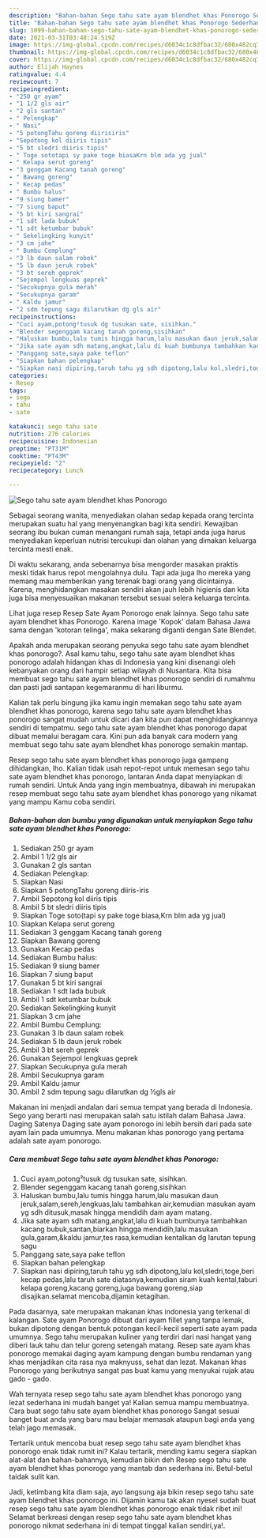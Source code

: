 ```yaml
---
description: "Bahan-bahan Sego tahu sate ayam blendhet khas Ponorogo Sederhana Untuk Jualan"
title: "Bahan-bahan Sego tahu sate ayam blendhet khas Ponorogo Sederhana Untuk Jualan"
slug: 1099-bahan-bahan-sego-tahu-sate-ayam-blendhet-khas-ponorogo-sederhana-untuk-jualan
date: 2021-03-31T03:48:24.519Z
image: https://img-global.cpcdn.com/recipes/d6034c1c8dfbac32/680x482cq70/sego-tahu-sate-ayam-blendhet-khas-ponorogo-foto-resep-utama.jpg
thumbnail: https://img-global.cpcdn.com/recipes/d6034c1c8dfbac32/680x482cq70/sego-tahu-sate-ayam-blendhet-khas-ponorogo-foto-resep-utama.jpg
cover: https://img-global.cpcdn.com/recipes/d6034c1c8dfbac32/680x482cq70/sego-tahu-sate-ayam-blendhet-khas-ponorogo-foto-resep-utama.jpg
author: Elijah Haynes
ratingvalue: 4.4
reviewcount: 7
recipeingredient:
- "250 gr ayam"
- "1 1/2 gls air"
- "2 gls santan"
- " Pelengkap"
- " Nasi"
- "5 potongTahu goreng diirisiris"
- "Sepotong kol diiris tipis"
- "5 bt sledri diiris tipis"
- " Toge sototapi sy pake toge biasaKrn blm ada yg jual"
- " Kelapa serut goreng"
- "3 genggam Kacang tanah goreng"
- " Bawang goreng"
- " Kecap pedas"
- " Bumbu halus"
- "9 siung bamer"
- "7 siung baput"
- "5 bt kiri sangrai"
- "1 sdt lada bubuk"
- "1 sdt ketumbar bubuk"
- " Sekelingking kunyit"
- "3 cm jahe"
- " Bumbu Cemplung"
- "3 lb daun salam robek"
- "5 lb daun jeruk robek"
- "3 bt sereh geprek"
- "Sejempol lengkuas geprek"
- "Secukupnya gula merah"
- "Secukupnya garam"
- " Kaldu jamur"
- "2 sdm tepung sagu dilarutkan dg gls air"
recipeinstructions:
- "Cuci ayam,potong²tusuk dg tusukan sate, sisihkan."
- "Blender segenggam kacang tanah goreng,sisihkan"
- "Haluskan bumbu,lalu tumis hingga harum,lalu masukan daun jeruk,salam,sereh,lengkuas,lalu tambahkan air,kemudian masukan ayam yg sdh ditusuk,masak hingga mendidih dam ayam matang."
- "Jika sate ayam sdh matang,angkat,lalu di kuah bumbunya tambahkan kacang bubuk,santan,biarkan hingga mendidih,lalu masukan gula,garam,&amp;kaldu jamur,tes rasa,kemudian kentalkan dg larutan tepung sagu"
- "Panggang sate,saya pake teflon"
- "Siapkan bahan pelengkap"
- "Siapkan nasi dipiring,taruh tahu yg sdh dipotong,lalu kol,sledri,toge,beri kecap pedas,lalu taruh sate diatasnya,kemudian siram kuah kental,taburi kelapa goreng,kacang goreng,juga bawang goreng,siap disajikan.selamat mencoba,dijamin ketagihan."
categories:
- Resep
tags:
- sego
- tahu
- sate

katakunci: sego tahu sate 
nutrition: 276 calories
recipecuisine: Indonesian
preptime: "PT31M"
cooktime: "PT43M"
recipeyield: "2"
recipecategory: Lunch

---
```



![Sego tahu sate ayam blendhet khas Ponorogo](https://img-global.cpcdn.com/recipes/d6034c1c8dfbac32/680x482cq70/sego-tahu-sate-ayam-blendhet-khas-ponorogo-foto-resep-utama.jpg)

Sebagai seorang wanita, menyediakan olahan sedap kepada orang tercinta merupakan suatu hal yang menyenangkan bagi kita sendiri. Kewajiban seorang ibu bukan cuman menangani rumah saja, tetapi anda juga harus menyediakan keperluan nutrisi tercukupi dan olahan yang dimakan keluarga tercinta mesti enak.

Di waktu  sekarang, anda sebenarnya bisa mengorder masakan praktis meski tidak harus repot mengolahnya dulu. Tapi ada juga lho mereka yang memang mau memberikan yang terenak bagi orang yang dicintainya. Karena, menghidangkan masakan sendiri akan jauh lebih higienis dan kita juga bisa menyesuaikan makanan tersebut sesuai selera keluarga tercinta. 

Lihat juga resep Resep Sate Ayam Ponorogo enak lainnya. Sego tahu sate ayam blendhet khas Ponorogo. Karena image &#39;Kopok&#39; dalam Bahasa Jawa sama dengan &#39;kotoran telinga&#39;, maka sekarang diganti dengan Sate Blendet.

Apakah anda merupakan seorang penyuka sego tahu sate ayam blendhet khas ponorogo?. Asal kamu tahu, sego tahu sate ayam blendhet khas ponorogo adalah hidangan khas di Indonesia yang kini disenangi oleh kebanyakan orang dari hampir setiap wilayah di Nusantara. Kita bisa membuat sego tahu sate ayam blendhet khas ponorogo sendiri di rumahmu dan pasti jadi santapan kegemaranmu di hari liburmu.

Kalian tak perlu bingung jika kamu ingin memakan sego tahu sate ayam blendhet khas ponorogo, karena sego tahu sate ayam blendhet khas ponorogo sangat mudah untuk dicari dan kita pun dapat menghidangkannya sendiri di tempatmu. sego tahu sate ayam blendhet khas ponorogo dapat dibuat memalui beragam cara. Kini pun ada banyak cara modern yang membuat sego tahu sate ayam blendhet khas ponorogo semakin mantap.

Resep sego tahu sate ayam blendhet khas ponorogo juga gampang dihidangkan, lho. Kalian tidak usah repot-repot untuk memesan sego tahu sate ayam blendhet khas ponorogo, lantaran Anda dapat menyiapkan di rumah sendiri. Untuk Anda yang ingin membuatnya, dibawah ini merupakan resep membuat sego tahu sate ayam blendhet khas ponorogo yang nikamat yang mampu Kamu coba sendiri.

<!--inarticleads1-->

##### Bahan-bahan dan bumbu yang digunakan untuk menyiapkan Sego tahu sate ayam blendhet khas Ponorogo:

1. Sediakan 250 gr ayam
1. Ambil 1 1/2 gls air
1. Gunakan 2 gls santan
1. Sediakan  Pelengkap:
1. Siapkan  Nasi
1. Siapkan 5 potongTahu goreng diiris-iris
1. Ambil Sepotong kol diiris tipis
1. Ambil 5 bt sledri diiris tipis
1. Siapkan  Toge soto(tapi sy pake toge biasa,Krn blm ada yg jual)
1. Siapkan  Kelapa serut goreng
1. Sediakan 3 genggam Kacang tanah goreng
1. Siapkan  Bawang goreng
1. Gunakan  Kecap pedas
1. Sediakan  Bumbu halus:
1. Sediakan 9 siung bamer
1. Siapkan 7 siung baput
1. Gunakan 5 bt kiri sangrai
1. Sediakan 1 sdt lada bubuk
1. Ambil 1 sdt ketumbar bubuk
1. Sediakan  Sekelingking kunyit
1. Siapkan 3 cm jahe
1. Ambil  Bumbu Cemplung:
1. Gunakan 3 lb daun salam robek
1. Sediakan 5 lb daun jeruk robek
1. Ambil 3 bt sereh geprek
1. Gunakan Sejempol lengkuas geprek
1. Siapkan Secukupnya gula merah
1. Ambil Secukupnya garam
1. Ambil  Kaldu jamur
1. Ambil 2 sdm tepung sagu dilarutkan dg ½gls air


Makanan ini menjadi andalan dari semua tempat yang berada di Indonesia. Sego yang berarti nasi merupakan salah satu istilah dalam Bahasa Jawa. Daging Satenya Daging sate ayam ponorogo ini lebih bersih dari pada sate ayam lain pada umumnya. Menu makanan khas ponorogo yang pertama adalah sate ayam ponorogo. 

<!--inarticleads2-->

##### Cara membuat Sego tahu sate ayam blendhet khas Ponorogo:

1. Cuci ayam,potong²tusuk dg tusukan sate, sisihkan.
1. Blender segenggam kacang tanah goreng,sisihkan
1. Haluskan bumbu,lalu tumis hingga harum,lalu masukan daun jeruk,salam,sereh,lengkuas,lalu tambahkan air,kemudian masukan ayam yg sdh ditusuk,masak hingga mendidih dam ayam matang.
1. Jika sate ayam sdh matang,angkat,lalu di kuah bumbunya tambahkan kacang bubuk,santan,biarkan hingga mendidih,lalu masukan gula,garam,&amp;kaldu jamur,tes rasa,kemudian kentalkan dg larutan tepung sagu
1. Panggang sate,saya pake teflon
1. Siapkan bahan pelengkap
1. Siapkan nasi dipiring,taruh tahu yg sdh dipotong,lalu kol,sledri,toge,beri kecap pedas,lalu taruh sate diatasnya,kemudian siram kuah kental,taburi kelapa goreng,kacang goreng,juga bawang goreng,siap disajikan.selamat mencoba,dijamin ketagihan.


Pada dasarnya, sate merupakan makanan khas indonesia yang terkenal di kalangan. Sate ayam Ponorogo dibuat dari ayam fillet yang tanpa lemak, bukan dipotong dengan bentuk potongan kecil-kecil seperti sate ayam pada umumnya. Sego tahu merupakan kuliner yang terdiri dari nasi hangat yang diberi lauk tahu dan telur goreng setengah matang. Resep sate ayam khas ponorogo memakai daging ayam kampung dengan bumbu rendaman yang khas menjadikan cita rasa nya maknyuss, sehat dan lezat. Makanan khas Ponorogo yang berikutnya sangat pas buat kamu yang menyukai rujak atau gado - gado. 

Wah ternyata resep sego tahu sate ayam blendhet khas ponorogo yang lezat sederhana ini mudah banget ya! Kalian semua mampu membuatnya. Cara buat sego tahu sate ayam blendhet khas ponorogo Sangat sesuai banget buat anda yang baru mau belajar memasak ataupun bagi anda yang telah jago memasak.

Tertarik untuk mencoba buat resep sego tahu sate ayam blendhet khas ponorogo enak tidak rumit ini? Kalau tertarik, mending kamu segera siapkan alat-alat dan bahan-bahannya, kemudian bikin deh Resep sego tahu sate ayam blendhet khas ponorogo yang mantab dan sederhana ini. Betul-betul taidak sulit kan. 

Jadi, ketimbang kita diam saja, ayo langsung aja bikin resep sego tahu sate ayam blendhet khas ponorogo ini. Dijamin kamu tak akan nyesel sudah buat resep sego tahu sate ayam blendhet khas ponorogo enak tidak ribet ini! Selamat berkreasi dengan resep sego tahu sate ayam blendhet khas ponorogo nikmat sederhana ini di tempat tinggal kalian sendiri,ya!.

